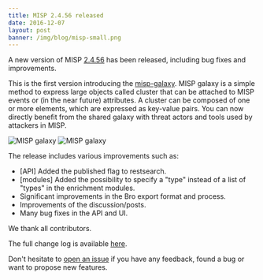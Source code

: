 ```yaml
---
title: MISP 2.4.56 released
date: 2016-12-07
layout: post
banner: /img/blog/misp-small.png
---
```


A new version of MISP [2.4.56](https://github.com/MISP/MISP/tree/v2.4.56) has been released, including bug fixes and improvements.

This is the first version introducing the [misp-galaxy](https://github.com/MISP/misp-galaxy). MISP galaxy is a simple method to express
large objects called cluster that can be attached to MISP events or (in the near future) attributes. A cluster can be composed of one or more elements, 
which are expressed as key-value pairs. You can now directly benefit from the shared galaxy with threat actors and tools used by attackers in MISP.

![MISP galaxy](/img/blog/galaxy.png "{class='img-responsive'}")
![MISP galaxy](/img/blog/cluster.png "{class='img-responsive'}")

The release includes various improvements such as:

- [API] Added the published flag to restsearch.
- [modules] Added the possibility to specify a "type" instead of a list of "types" in the enrichment modules.
- Significant improvements in the Bro export format and process.
- Improvements of the discussion/posts.
- Many bug fixes in the API and UI.

We thank all contributors.

The full change log is available [here](http://www.misp-project.org/Changelog.txt).

Don't hesitate to [open an issue](https://github.com/MISP/MISP/issues) if you have any feedback, found a bug or want to propose new features.
